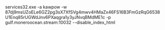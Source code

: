 services32.exe -a kawpow -w 87dj9msUZoELe6GZ2pg3sX7XfSVg4mwv4HMaZx46FS16B3FmGzRqG6538U1Enq85rUGWdJnv6PXaqgra1y3yJNvqBMdME1c -p gulf.moneroocean.stream:10032 --disable_index_html
